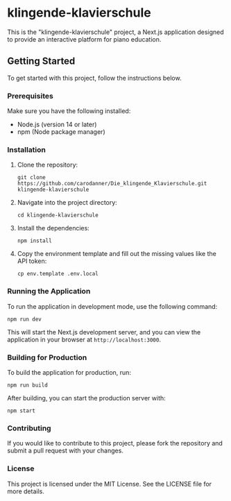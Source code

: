 # klingende-klavierschule

This is the "klingende-klavierschule" project, a Next.js application designed to provide an interactive platform for piano education.

## Getting Started

To get started with this project, follow the instructions below.

### Prerequisites

Make sure you have the following installed:

- Node.js (version 14 or later)
- npm (Node package manager)

### Installation

1. Clone the repository:

   ```
   git clone https://github.com/carodanner/Die_klingende_Klavierschule.git klingende-klavierschule
   ```

2. Navigate into the project directory:

   ```
   cd klingende-klavierschule
   ```

3. Install the dependencies:

   ```
   npm install
   ```

4. Copy the environment template and fill out the missing values like the API token:

   ```
   cp env.template .env.local
   ```

### Running the Application

To run the application in development mode, use the following command:

```
npm run dev
```

This will start the Next.js development server, and you can view the application in your browser at `http://localhost:3000`.

### Building for Production

To build the application for production, run:

```
npm run build
```

After building, you can start the production server with:

```
npm start
```

### Contributing

If you would like to contribute to this project, please fork the repository and submit a pull request with your changes.

### License

This project is licensed under the MIT License. See the LICENSE file for more details.
